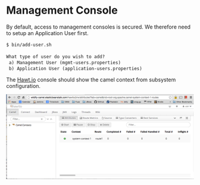 # Management Console

By default, access to management consoles is secured. We therefore need to setup an Application User first.

```
$ bin/add-user.sh

What type of user do you wish to add? 
 a) Management User (mgmt-users.properties) 
 b) Application User (application-users.properties)
```

The [Hawt.io](http://hawt.io/) console should show the camel context from subsystem configuration.

![hawtio](../images/beanstalk-hawtio-camel-01.png)
